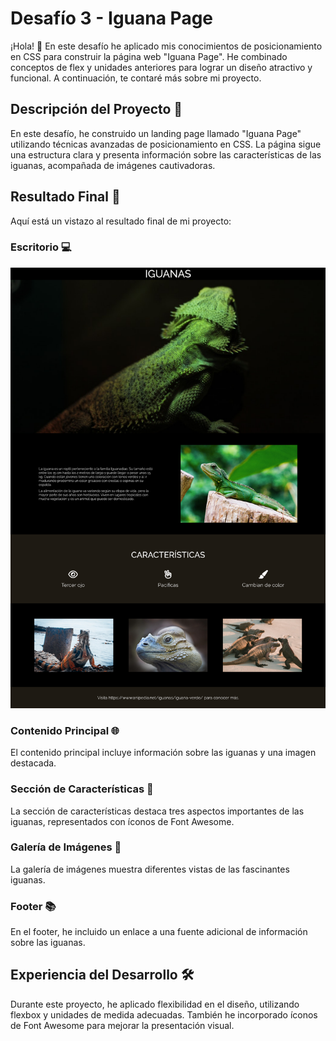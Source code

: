 # Desafío 3 - Iguana Page

¡Hola! 👋 En este desafío he aplicado mis conocimientos de posicionamiento en CSS para construir la página web "Iguana Page". He combinado conceptos de flex y unidades anteriores para lograr un diseño atractivo y funcional. A continuación, te contaré más sobre mi proyecto.

## Descripción del Proyecto 🦎

En este desafío, he construido un landing page llamado "Iguana Page" utilizando técnicas avanzadas de posicionamiento en CSS. La página sigue una estructura clara y presenta información sobre las características de las iguanas, acompañada de imágenes cautivadoras.

## Resultado Final 🎉

Aquí está un vistazo al resultado final de mi proyecto:

### Escritorio 💻
![Captura de pantalla](./Screenshot.png)

### Contenido Principal 🌐
El contenido principal incluye información sobre las iguanas y una imagen destacada.

### Sección de Características 🌈
La sección de características destaca tres aspectos importantes de las iguanas, representados con íconos de Font Awesome.

### Galería de Imágenes 📸
La galería de imágenes muestra diferentes vistas de las fascinantes iguanas.

### Footer 📚
En el footer, he incluido un enlace a una fuente adicional de información sobre las iguanas.

## Experiencia del Desarrollo 🛠️

Durante este proyecto, he aplicado flexibilidad en el diseño, utilizando flexbox y unidades de medida adecuadas. También he incorporado íconos de Font Awesome para mejorar la presentación visual.

